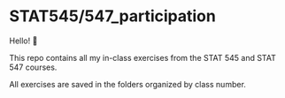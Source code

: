 
# STAT545/547_participation

Hello! :wave:

This repo contains all my in-class exercises from the STAT 545 and STAT 547 courses.

All exercises are saved in the folders organized by class number. 
